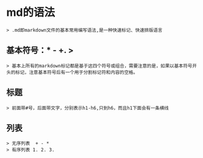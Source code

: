 # md的语法
	> .md即markdown文件的基本常用编写语法,是一种快速标记、快速排版语言
## 基本符号：* - +. >
	> 基本上所有的markdown标记都是基于这四个符号或组合，需要注意的是，如果以基本符号开头的标记，注意基本符号后有一个用于分割标记符和内容的空格。
## 标题
	> 前面带#号，后面带文字，分别表示h1-h6,只到h6，而且h1下面会有一条横线
## 列表
	> 无序列表  + - *
	> 有序列表 1. 2. 3.
	